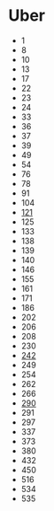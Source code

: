 # Uber

- 1
- 8
- 10
- 13
- 17
- 22
- 23
- 24
- 33
- 36
- 37
- 39
- 49
- 54
- 76
- 78
- 91
- 104
- [121](../solutions/121.md)
- 125
- 133
- 138
- 139
- 140
- 146
- 155
- 161
- 171
- 186
- 202
- 206
- 208
- 230
- [242](../solutions/242.md)
- 249
- 254
- 262
- 266
- [290](../solutions/290.md)
- 291
- 297
- 337
- 373
- 380
- 432
- 450
- 516
- 534
- 535